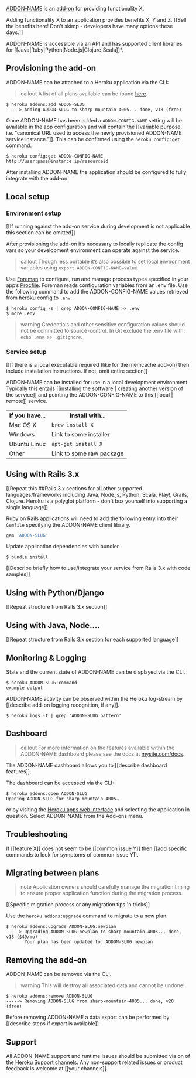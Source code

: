 [ADDON-NAME](http://addons.heroku.com/ADDON-SLUG) is an [add-on](http://addons.heroku.com) for providing functionality X.

Adding functionality X to an application provides benefits X, Y and Z. [[Sell the benefits here! Don't skimp - developers have many options these days.]]

ADDON-NAME is accessible via an API and has supported client libraries for [[Java|Ruby|Python|Node.js|Clojure|Scala]]*.

## Provisioning the add-on

ADDON-NAME can be attached to a Heroku application via the  CLI:

> callout
> A list of all plans available can be found [here](http://addons.heroku.com/ADDON-SLUG).

```term
$ heroku addons:add ADDON-SLUG
-----> Adding ADDON-SLUG to sharp-mountain-4005... done, v18 (free)
```

Once ADDON-NAME has been added a `ADDON-CONFIG-NAME` setting will be available in the app configuration and will contain the [[variable purpose, i.e. "canonical URL used to access the newly provisioned ADDON-NAME service instance."]]. This can be confirmed using the `heroku config:get` command.

```term
$ heroku config:get ADDON-CONFIG-NAME
http://user:pass@instance.ip/resourceid
```

After installing ADDON-NAME the application should be configured to fully integrate with the add-on.

## Local setup

### Environment setup

[[If running against the add-on service during development is not applicable this section can be omitted]]

After provisioning the add-on it’s necessary to locally replicate the config vars so your development environment can operate against the service.

> callout
> Though less portable it’s also possible to set local environment variables using `export ADDON-CONFIG-NAME=value`.

Use [Foreman](config-vars#local-setup) to configure, run and manage process types specified in your app’s [Procfile](procfile). Foreman reads configuration variables from an .env file. Use the following command to add the ADDON-CONFIG-NAME values retrieved from heroku config to `.env`.

```term
$ heroku config -s | grep ADDON-CONFIG-NAME >> .env
$ more .env
```

> warning
> Credentials and other sensitive configuration values should not be committed to source-control. In Git exclude the .env file with: `echo .env >> .gitignore`.

### Service setup

[[If there is a local executable required (like for the memcache add-on) then include installation instructions. If not, omit entire section]]

ADDON-NAME can be installed for use in a local development  environment.  Typically this entails [[installing the software | creating another version of the service]] and pointing the ADDON-CONFIG-NAME to this [[local | remote]] service.

<table>
  <tr>
    <th>If you have...</th>
    <th>Install with...</th>
  </tr>
  <tr>
    <td>Mac OS X</td>
    <td style="text-align: left"><code>brew install X</code></td>
  </tr>
  <tr>
    <td>Windows</td>
    <td style="text-align: left">Link to some installer</td>
  </tr>
  <tr>
    <td>Ubuntu Linux</td>
    <td style="text-align: left"><code>apt-get install X</code></td>
  </tr>
  <tr>
    <td>Other</td>
    <td style="text-align: left">Link to some raw package</td>
  </tr>
</table>

## Using with Rails 3.x

[[Repeat this ##Rails 3.x sections for all other supported languages/frameworks including Java, Node.js, Python, Scala, Play!, Grails, Clojure. Heroku is a polyglot platform - don't box yourself into supporting a single language]]

Ruby on Rails applications will need to add the following entry into their `Gemfile` specifying the ADDON-NAME client library.

```ruby
gem 'ADDON-SLUG'
```

Update application dependencies with bundler.

```term
$ bundle install
```

[[Describe briefly how to use/integrate your service from Rails 3.x with code samples]]

## Using with Python/Django

[[Repeat structure from Rails 3.x section]]

## Using with Java, Node....

[[Repeat structure from Rails 3.x section for each supported language]]

## Monitoring & Logging

Stats and the current state of ADDON-NAME can be displayed via the CLI.

```term
$ heroku ADDON-SLUG:command
example output
```

ADDON-NAME activity can be observed within the Heroku log-stream by [[describe add-on logging recognition, if any]].

```term
$ heroku logs -t | grep 'ADDON-SLUG pattern'
```

## Dashboard

> callout
> For more information on the features available within the ADDON-NAME dashboard please see the docs at [mysite.com/docs](mysite.com/docs).

The ADDON-NAME dashboard allows you to [[describe dashboard features]].

The dashboard can be accessed via the CLI:

```term
$ heroku addons:open ADDON-SLUG
Opening ADDON-SLUG for sharp-mountain-4005…
```

or by visiting the [Heroku apps web interface](http://heroku.com/myapps) and selecting the application in question. Select ADDON-NAME from the Add-ons menu.

## Troubleshooting

If [[feature X]] does not seem to be [[common issue Y]] then 
[[add specific commands to look for symptoms of common issue Y]].

## Migrating between plans

> note
> Application owners should carefully manage the migration timing to ensure proper application function during the migration process.

[[Specific migration process or any migration tips 'n tricks]]

Use the `heroku addons:upgrade` command to migrate to a new plan.

```term
$ heroku addons:upgrade ADDON-SLUG:newplan
-----> Upgrading ADDON-SLUG:newplan to sharp-mountain-4005... done, v18 ($49/mo)
       Your plan has been updated to: ADDON-SLUG:newplan
```

## Removing the add-on

ADDON-NAME can be removed via the  CLI.

> warning
> This will destroy all associated data and cannot be undone!

```term
$ heroku addons:remove ADDON-SLUG
-----> Removing ADDON-SLUG from sharp-mountain-4005... done, v20 (free)
```

Before removing ADDON-NAME a data export can be performed by [[describe steps if export is available]].

## Support

All ADDON-NAME support and runtime issues should be submitted via on of the [Heroku Support channels](support-channels). Any non-support related issues or product feedback is welcome at [[your channels]].